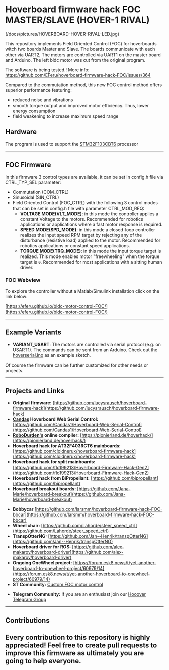 # Hoverboard firmware hack FOC MASTER/SLAVE (HOVER-1 RIVAL)
(/docs/pictures/HOVERBOARD-HOVER-RIVAL-LED.jpg)

This repository implements Field Oriented Control (FOC) for hoverboards witch two boards Master and Slave. The boards communicate with each other via UART2, The motors are controlled via UART1 on the master board and Arduino. The left bldc motor was cut from the original program. 

The software is being tested.! More info: https://github.com/EFeru/hoverboard-firmware-hack-FOC/issues/364


Compared to the commutation method, this new FOC control method offers superior performance featuring:
 - reduced noise and vibrations 	
 - smooth torque output and improved motor efficiency. Thus, lower energy consumption
 - field weakening to increase maximum speed range

## Hardware
The program is used to support the [STM32F103CBT6](https://github.com/Kambodia91/Hoverboard-firmware-hack-FOC-MASTER-SLAVE/blob/main/docs/literature/STM32F103xB.pdf) processor
 
---
## FOC Firmware
 
In this firmware 3 control types are available, it can be set in config.h file via CTRL_TYP_SEL parameter:
- Commutation (COM_CTRL)
- Sinusoidal (SIN_CTRL)
- Field Oriented Control (FOC_CTRL) with the following 3 control modes that can be set in config.h file with parameter CTRL_MOD_REQ:
  - **VOLTAGE MODE(VLT_MODE)**: in this mode the controller applies a constant Voltage to the motors. Recommended for robotics applications or applications where a fast motor response is required.
  - **SPEED MODE(SPD_MODE)**: in this mode a closed-loop controller realizes the input speed RPM target by rejecting any of the disturbance (resistive load) applied to the motor. Recommended for robotics applications or constant speed applications.
  - **TORQUE MODE(TRQ_MODE)**: in this mode the input torque target is realized. This mode enables motor "freewheeling" when the torque target is `0`. Recommended for most applications with a sitting human driver.

### FOC Webview

To explore the controller without a Matlab/Simulink installation click on the link below:

[https://eferu.github.io/bldc-motor-control-FOC/](https://eferu.github.io/bldc-motor-control-FOC/)

---
## Example Variants

- **VARIANT_USART**: The motors are controlled via serial protocol (e.g. on USART1). The commands can be sent from an Arduino. Check out the [hoverserial.ino](/Arduino/hoverserial) as an example sketch.

Of course the firmware can be further customized for other needs or projects.

---
## Projects and Links

- **Original firmware:** [https://github.com/lucysrausch/hoverboard-firmware-hack](https://github.com/lucysrausch/hoverboard-firmware-hack)
- **[Candas](https://github.com/Candas1/) Hoverboard Web Serial Control:** [https://github.com/Candas1/Hoverboard-Web-Serial-Control](https://github.com/Candas1/Hoverboard-Web-Serial-Control)
- **[RoboDurden's](https://github.com/RoboDurden) online compiler:** [https://pionierland.de/hoverhack/](https://pionierland.de/hoverhack/) 
- **Hoverboard hack for AT32F403RCT6 mainboards:** [https://github.com/cloidnerux/hoverboard-firmware-hack](https://github.com/cloidnerux/hoverboard-firmware-hack)
- **Hoverboard hack for split mainboards:** [https://github.com/flo199213/Hoverboard-Firmware-Hack-Gen2](https://github.com/flo199213/Hoverboard-Firmware-Hack-Gen2)
- **Hoverboard hack from BiPropellant:** [https://github.com/bipropellant](https://github.com/bipropellant)
- **Hoverboard breakout boards:** [https://github.com/Jana-Marie/hoverboard-breakout](https://github.com/Jana-Marie/hoverboard-breakout)

<a/>

- **Bobbycar** [https://github.com/larsmm/hoverboard-firmware-hack-FOC-bbcar](https://github.com/larsmm/hoverboard-firmware-hack-FOC-bbcar)
- **Wheel chair:** [https://github.com/Lahorde/steer_speed_ctrl](https://github.com/Lahorde/steer_speed_ctrl)
- **TranspOtterNG:** [https://github.com/Jan--Henrik/transpOtterNG](https://github.com/Jan--Henrik/transpOtterNG)
- **Hoverboard driver for ROS:** [https://github.com/alex-makarov/hoverboard-driver](https://github.com/alex-makarov/hoverboard-driver)
- **Ongoing OneWheel project:** [https://forum.esk8.news/t/yet-another-hoverboard-to-onewheel-project/60979/14](https://forum.esk8.news/t/yet-another-hoverboard-to-onewheel-project/60979/14)
- **ST Community:** [Custom FOC motor control](https://community.st.com/s/question/0D50X0000B28qTDSQY/custom-foc-control-current-measurement-dma-timer-interrupt-needs-review)

<a/>

- **Telegram Community:** If you are an enthusiast join our [Hooover Telegram Group](https://t.me/joinchat/BHWO_RKu2LT5ZxEkvUB8uw)

---
## Contributions

Every contribution to this repository is highly appreciated! Feel free to create pull requests to improve this firmware as ultimately you are going to help everyone. 
---
